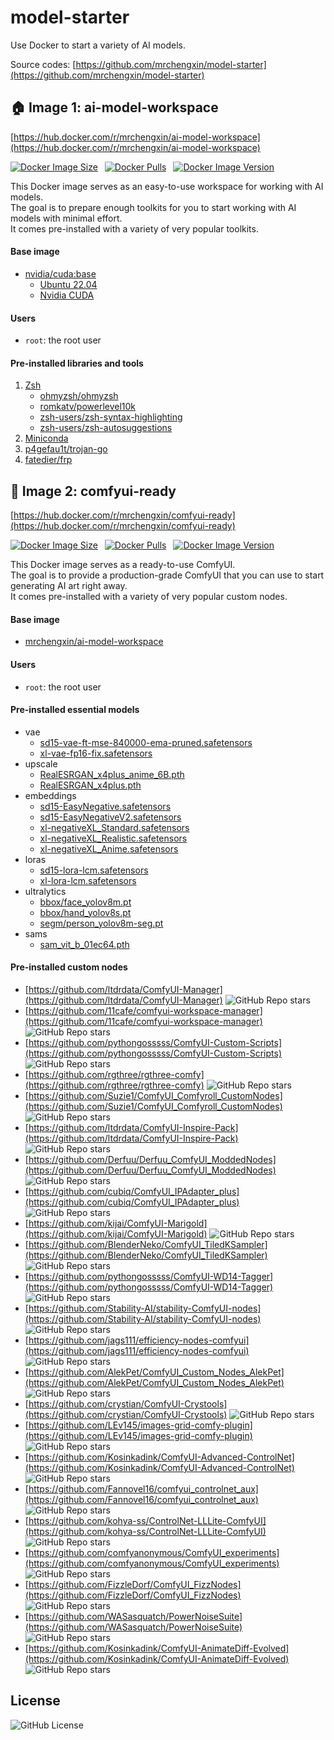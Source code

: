 # model-starter

Use Docker to start a variety of AI models.

Source codes: [https://github.com/mrchengxin/model-starter](https://github.com/mrchengxin/model-starter)

## 🏠 Image 1: ai-model-workspace

[https://hub.docker.com/r/mrchengxin/ai-model-workspace](https://hub.docker.com/r/mrchengxin/ai-model-workspace)

[![Docker Image Size](https://img.shields.io/docker/image-size/mrchengxin/ai-model-workspace?logo=docker&logoColor=white)](https://hub.docker.com/r/mrchengxin/ai-model-workspace)&ensp;
[![Docker Pulls](https://img.shields.io/docker/pulls/mrchengxin/ai-model-workspace?logo=docker&logoColor=white)](https://hub.docker.com/r/mrchengxin/ai-model-workspace)&ensp;
[![Docker Image Version](https://img.shields.io/docker/v/mrchengxin/ai-model-workspace?logo=docker&logoColor=white)](https://hub.docker.com/r/mrchengxin/ai-model-workspace)&ensp;

This Docker image serves as an easy-to-use workspace for working with AI models.  
The goal is to prepare enough toolkits for you to start working with AI models with minimal effort.  
It comes pre-installed with a variety of very popular toolkits.

#### Base image

- [nvidia/cuda:base](https://hub.docker.com/r/nvidia/cuda/)
  - [Ubuntu 22.04](https://releases.ubuntu.com/jammy/)
  - [Nvidia CUDA](https://developer.nvidia.com/gpu-accelerated-libraries)

#### Users

- `root`: the root user

#### Pre-installed libraries and tools

1. [Zsh](https://www.zsh.org/)
   - [ohmyzsh/ohmyzsh](https://github.com/ohmyzsh/ohmyzsh)
   - [romkatv/powerlevel10k](https://github.com/romkatv/powerlevel10k)
   - [zsh-users/zsh-syntax-highlighting](https://github.com/zsh-users/zsh-syntax-highlighting)
   - [zsh-users/zsh-autosuggestions](https://github.com/zsh-users/zsh-autosuggestions)
2. [Miniconda](https://docs.anaconda.com/free/miniconda/)
3. [p4gefau1t/trojan-go](https://github.com/p4gefau1t/trojan-go)
4. [fatedier/frp](https://github.com/fatedier/frp)

## 🏡 Image 2: comfyui-ready

[https://hub.docker.com/r/mrchengxin/comfyui-ready](https://hub.docker.com/r/mrchengxin/comfyui-ready)

[![Docker Image Size](https://img.shields.io/docker/image-size/mrchengxin/comfyui-ready?logo=docker&logoColor=white)](https://hub.docker.com/r/mrchengxin/comfyui-ready)&ensp;
[![Docker Pulls](https://img.shields.io/docker/pulls/mrchengxin/comfyui-ready?logo=docker&logoColor=white)](https://hub.docker.com/r/mrchengxin/comfyui-ready)&ensp;
[![Docker Image Version](https://img.shields.io/docker/v/mrchengxin/comfyui-ready?logo=docker&logoColor=white)](https://hub.docker.com/r/mrchengxin/comfyui-ready)&ensp;

This Docker image serves as a ready-to-use ComfyUI.  
The goal is to provide a production-grade ComfyUI that you can use to start generating AI art right away.  
It comes pre-installed with a variety of very popular custom nodes.

#### Base image

- [mrchengxin/ai-model-workspace](https://hub.docker.com/r/mrchengxin/ai-model-workspace)

#### Users

- `root`: the root user

#### Pre-installed essential models

* vae
  * [sd15-vae-ft-mse-840000-ema-pruned.safetensors](https://huggingface.co/stabilityai/sd-vae-ft-mse-original/tree/main)
  * [xl-vae-fp16-fix.safetensors](https://huggingface.co/madebyollin/sdxl-vae-fp16-fix/tree/main)
* upscale
  * [RealESRGAN_x4plus_anime_6B.pth](https://github.com/xinntao/Real-ESRGAN/blob/master/docs/model_zoo.md)
  * [RealESRGAN_x4plus.pth](https://github.com/xinntao/Real-ESRGAN/blob/master/docs/model_zoo.md)
* embeddings
  * [sd15-EasyNegative.safetensors](https://huggingface.co/datasets/gsdf/EasyNegative/tree/main)
  * [sd15-EasyNegativeV2.safetensors](https://huggingface.co/gsdf/Counterfeit-V3.0/tree/main/embedding)
  * [xl-negativeXL_Standard.safetensors](https://huggingface.co/gsdf/CounterfeitXL/tree/main/embeddings)
  * [xl-negativeXL_Realistic.safetensors](https://huggingface.co/gsdf/CounterfeitXL/tree/main/embeddings)
  * [xl-negativeXL_Anime.safetensors](https://huggingface.co/gsdf/CounterfeitXL/tree/main/embeddings)
* loras
  * [sd15-lora-lcm.safetensors](https://huggingface.co/latent-consistency/lcm-lora-sdv1-5/tree/main)
  * [xl-lora-lcm.safetensors](https://huggingface.co/latent-consistency/lcm-lora-sdxl/tree/main)
* ultralytics
  * [bbox/face_yolov8m.pt](https://huggingface.co/Bingsu/adetailer/tree/main)
  * [bbox/hand_yolov8s.pt](https://huggingface.co/Bingsu/adetailer/tree/main)
  * [segm/person_yolov8m-seg.pt](https://huggingface.co/Bingsu/adetailer/tree/main)
* sams
  * [sam_vit_b_01ec64.pth](https://github.com/facebookresearch/segment-anything?tab=readme-ov-file#model-checkpoints)

#### Pre-installed custom nodes

* [https://github.com/ltdrdata/ComfyUI-Manager](https://github.com/ltdrdata/ComfyUI-Manager)	![GitHub Repo stars](https://img.shields.io/github/stars/ltdrdata/ComfyUI-Manager?logo=none)
* [https://github.com/11cafe/comfyui-workspace-manager](https://github.com/11cafe/comfyui-workspace-manager)	![GitHub Repo stars](https://img.shields.io/github/stars/11cafe/comfyui-workspace-manager?logo=none)
* [https://github.com/pythongosssss/ComfyUI-Custom-Scripts](https://github.com/pythongosssss/ComfyUI-Custom-Scripts)	![GitHub Repo stars](https://img.shields.io/github/stars/pythongosssss/ComfyUI-Custom-Scripts?logo=none)
* [https://github.com/rgthree/rgthree-comfy](https://github.com/rgthree/rgthree-comfy)	![GitHub Repo stars](https://img.shields.io/github/stars/rgthree/rgthree-comfy?logo=none)
* [https://github.com/Suzie1/ComfyUI_Comfyroll_CustomNodes](https://github.com/Suzie1/ComfyUI_Comfyroll_CustomNodes)	![GitHub Repo stars](https://img.shields.io/github/stars/Suzie1/ComfyUI_Comfyroll_CustomNodes?logo=none)
* [https://github.com/ltdrdata/ComfyUI-Inspire-Pack](https://github.com/ltdrdata/ComfyUI-Inspire-Pack)	![GitHub Repo stars](https://img.shields.io/github/stars/ltdrdata/ComfyUI-Inspire-Pack?logo=none)
* [https://github.com/Derfuu/Derfuu_ComfyUI_ModdedNodes](https://github.com/Derfuu/Derfuu_ComfyUI_ModdedNodes)	![GitHub Repo stars](https://img.shields.io/github/stars/Derfuu/Derfuu_ComfyUI_ModdedNodes?logo=none)
* [https://github.com/cubiq/ComfyUI_IPAdapter_plus](https://github.com/cubiq/ComfyUI_IPAdapter_plus)	![GitHub Repo stars](https://img.shields.io/github/stars/cubiq/ComfyUI_IPAdapter_plus?logo=none)
* [https://github.com/kijai/ComfyUI-Marigold](https://github.com/kijai/ComfyUI-Marigold)	![GitHub Repo stars](https://img.shields.io/github/stars/kijai/ComfyUI-Marigold?logo=none)
* [https://github.com/BlenderNeko/ComfyUI_TiledKSampler](https://github.com/BlenderNeko/ComfyUI_TiledKSampler)	![GitHub Repo stars](https://img.shields.io/github/stars/BlenderNeko/ComfyUI_TiledKSampler?logo=none)
* [https://github.com/pythongosssss/ComfyUI-WD14-Tagger](https://github.com/pythongosssss/ComfyUI-WD14-Tagger)	![GitHub Repo stars](https://img.shields.io/github/stars/pythongosssss/ComfyUI-WD14-Tagger?logo=none)
* [https://github.com/Stability-AI/stability-ComfyUI-nodes](https://github.com/Stability-AI/stability-ComfyUI-nodes)	![GitHub Repo stars](https://img.shields.io/github/stars/Stability-AI/stability-ComfyUI-nodes?logo=none)
* [https://github.com/jags111/efficiency-nodes-comfyui](https://github.com/jags111/efficiency-nodes-comfyui)	![GitHub Repo stars](https://img.shields.io/github/stars/jags111/efficiency-nodes-comfyui?logo=none)
* [https://github.com/AlekPet/ComfyUI_Custom_Nodes_AlekPet](https://github.com/AlekPet/ComfyUI_Custom_Nodes_AlekPet)	![GitHub Repo stars](https://img.shields.io/github/stars/AlekPet/ComfyUI_Custom_Nodes_AlekPet?logo=none)
* [https://github.com/crystian/ComfyUI-Crystools](https://github.com/crystian/ComfyUI-Crystools)	![GitHub Repo stars](https://img.shields.io/github/stars/crystian/ComfyUI-Crystools?logo=none)
* [https://github.com/LEv145/images-grid-comfy-plugin](https://github.com/LEv145/images-grid-comfy-plugin)	![GitHub Repo stars](https://img.shields.io/github/stars/LEv145/images-grid-comfy-plugin?logo=none)
* [https://github.com/Kosinkadink/ComfyUI-Advanced-ControlNet](https://github.com/Kosinkadink/ComfyUI-Advanced-ControlNet)	![GitHub Repo stars](https://img.shields.io/github/stars/Kosinkadink/ComfyUI-Advanced-ControlNet?logo=none)
* [https://github.com/Fannovel16/comfyui_controlnet_aux](https://github.com/Fannovel16/comfyui_controlnet_aux)	![GitHub Repo stars](https://img.shields.io/github/stars/Fannovel16/comfyui_controlnet_aux?logo=none)
* [https://github.com/kohya-ss/ControlNet-LLLite-ComfyUI](https://github.com/kohya-ss/ControlNet-LLLite-ComfyUI)	![GitHub Repo stars](https://img.shields.io/github/stars/kohya-ss/ControlNet-LLLite-ComfyUI?logo=none)
* [https://github.com/comfyanonymous/ComfyUI_experiments](https://github.com/comfyanonymous/ComfyUI_experiments)	![GitHub Repo stars](https://img.shields.io/github/stars/comfyanonymous/ComfyUI_experiments?logo=none)
* [https://github.com/FizzleDorf/ComfyUI_FizzNodes](https://github.com/FizzleDorf/ComfyUI_FizzNodes)	![GitHub Repo stars](https://img.shields.io/github/stars/FizzleDorf/ComfyUI_FizzNodes?logo=none)
* [https://github.com/WASasquatch/PowerNoiseSuite](https://github.com/WASasquatch/PowerNoiseSuite)	![GitHub Repo stars](https://img.shields.io/github/stars/WASasquatch/PowerNoiseSuite?logo=none)
* [https://github.com/Kosinkadink/ComfyUI-AnimateDiff-Evolved](https://github.com/Kosinkadink/ComfyUI-AnimateDiff-Evolved)	![GitHub Repo stars](https://img.shields.io/github/stars/Kosinkadink/ComfyUI-AnimateDiff-Evolved?logo=none)

## License

![GitHub License](https://img.shields.io/github/license/mrchengxin/model-starter?logo=github)
